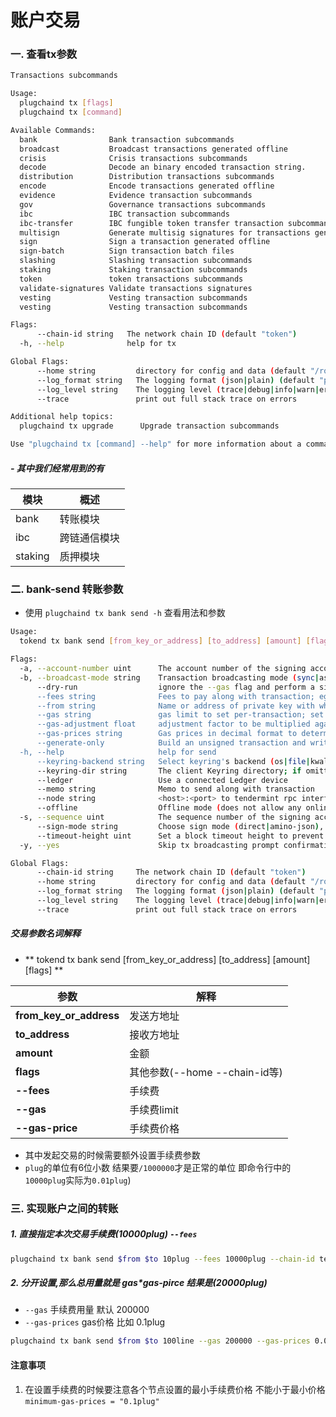 # 账户交易

### 一. 查看**tx**参数

```sh
Transactions subcommands

Usage:
  plugchaind tx [flags]
  plugchaind tx [command]

Available Commands:
  bank                Bank transaction subcommands
  broadcast           Broadcast transactions generated offline
  crisis              Crisis transactions subcommands
  decode              Decode an binary encoded transaction string.
  distribution        Distribution transactions subcommands
  encode              Encode transactions generated offline
  evidence            Evidence transaction subcommands
  gov                 Governance transactions subcommands
  ibc                 IBC transaction subcommands
  ibc-transfer        IBC fungible token transfer transaction subcommands
  multisign           Generate multisig signatures for transactions generated offline
  sign                Sign a transaction generated offline
  sign-batch          Sign transaction batch files
  slashing            Slashing transaction subcommands
  staking             Staking transaction subcommands
  token               token transactions subcommands
  validate-signatures Validate transactions signatures
  vesting             Vesting transaction subcommands
  vesting             Vesting transaction subcommands

Flags:
      --chain-id string   The network chain ID (default "token")
  -h, --help              help for tx

Global Flags:
      --home string         directory for config and data (default "/root/.token")
      --log_format string   The logging format (json|plain) (default "plain")
      --log_level string    The logging level (trace|debug|info|warn|error|fatal|panic) (default "info")
      --trace               print out full stack trace on errors

Additional help topics:
  plugchaind tx upgrade      Upgrade transaction subcommands

Use "plugchaind tx [command] --help" for more information about a command.
```
##### - 其中我们经常用到的有
|模块| 概述|
|-|-|
|bank|转账模块|
|ibc|跨链通信模块|
|staking|质押模块|
### 二. bank-send 转账参数
- 使用 `plugchaind tx bank send -h` 查看用法和参数

```sh
Usage:
  tokend tx bank send [from_key_or_address] [to_address] [amount] [flags]

Flags:
  -a, --account-number uint      The account number of the signing account (offline mode only)
  -b, --broadcast-mode string    Transaction broadcasting mode (sync|async|block) (default "sync")
      --dry-run                  ignore the --gas flag and perform a simulation of a transaction, but don't broadcast it
      --fees string              Fees to pay along with transaction; eg: 10uatom
      --from string              Name or address of private key with which to sign
      --gas string               gas limit to set per-transaction; set to "auto" to calculate sufficient gas automatically (default 200000)
      --gas-adjustment float     adjustment factor to be multiplied against the estimate returned by the tx simulation; if the gas limit is set manually this flag is ignored  (default 1)
      --gas-prices string        Gas prices in decimal format to determine the transaction fee (e.g. 0.1uatom)
      --generate-only            Build an unsigned transaction and write it to STDOUT (when enabled, the local Keybase is not accessible)
  -h, --help                     help for send
      --keyring-backend string   Select keyring's backend (os|file|kwallet|pass|test|memory) (default "test")
      --keyring-dir string       The client Keyring directory; if omitted, the default 'home' directory will be used
      --ledger                   Use a connected Ledger device
      --memo string              Memo to send along with transaction
      --node string              <host>:<port> to tendermint rpc interface for this chain (default "tcp://localhost:26657")
      --offline                  Offline mode (does not allow any online functionality
  -s, --sequence uint            The sequence number of the signing account (offline mode only)
      --sign-mode string         Choose sign mode (direct|amino-json), this is an advanced feature
      --timeout-height uint      Set a block timeout height to prevent the tx from being committed past a certain height
  -y, --yes                      Skip tx broadcasting prompt confirmation

Global Flags:
      --chain-id string     The network chain ID (default "token")
      --home string         directory for config and data (default "/root/.token")
      --log_format string   The logging format (json|plain) (default "plain")
      --log_level string    The logging level (trace|debug|info|warn|error|fatal|panic) (default "info")
      --trace               print out full stack trace on errors
```
##### 交易参数名词解释
- ** tokend tx bank send  [from_key_or_address] [to_address] [amount] [flags] **

|参数|解释|
|-|-|
|**from_key_or_address**|发送方地址|
|**to_address**|接收方地址|
|**amount**|金额|
|**flags**|其他参数(--home --chain-id等)|
|**--fees**|手续费|
|**--gas**|手续费limit|
|**--gas-price**|手续费价格|

- 其中发起交易的时候需要额外设置手续费参数
- `plug`的单位有6位小数 结果要`/1000000`才是正常的单位 即命令行中的`10000plug`实际为`0.01plug`)

### 三. 实现账户之间的转账

##### 1. 直接指定本次交易手续费(10000plug) `--fees` 
```sh
plugchaind tx bank send $from $to 10plug --fees 10000plug --chain-id testnet --home home1
```
#####  2. 分开设置,那么总用量就是 gas*gas-pirce 结果是(20000plug) 
   - `--gas` 手续费用量 默认 200000
   - `--gas-prices` gas价格 比如 0.1plug
```sh
plugchaind tx bank send $from $to 100line --gas 200000 --gas-prices 0.0001line --chain-id plugchain-testnet-1 --home home1
```

#### 注意事项
1. 在设置手续费的时候要注意各个节点设置的最小手续费价格 不能小于最小价格 `minimum-gas-prices = "0.1plug"`